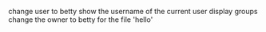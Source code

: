 change user to betty
show the username of the current user
display groups
change the owner to betty for the file 'hello'

